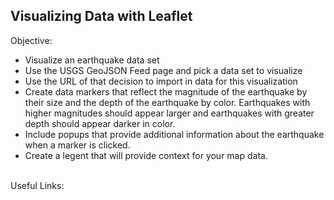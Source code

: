 ## Visualizing Data with Leaflet

Objective:
- Visualize an earthquake data set
- Use the USGS GeoJSON Feed page and pick a data set to visualize
- Use the URL of that decision to import in data for this visualization
- Create data markers that reflect the magnitude of the earthquake by their size and the depth of the earthquake by color.  Earthquakes with higher magnitudes should appear larger and earthquakes with greater depth should appear darker in color.
- Include popups that provide additional information about the earthquake when a marker is clicked.
- Create a legent that will provide context for your map data.
<br>
Useful Links:
